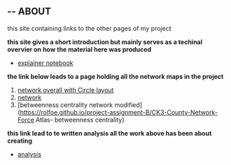 --
ABOUT
--
this site containing links to the other pages of my project

**this site gives a short introduction but mainly serves as a techinal overvier on how the material here was produced**
* [explainer notebook](https://rolfoe.github.io/project-assignment-B/Explainer_notebook.md)

**the link below leads to a page holding all the network maps in the project**
1. [network overall with Circle layout](https://rolfoe.github.io/project-assignment-B/CK3-County-Network-Circlelayout)
2. [network](https://rolfoe.github.io/project-assignment-B/CK3-County-Network-Force)
3. [betweenness centrality network modified](https://rolfoe.github.io/project-assignment-B/CK3-County-Network-Force Atlas- betweenness centrality)

**this link lead to te written analysis all the work above has been about creating**
* [analysis](https://rolfoe.github.io/project-assignment-B/analysis.md)
